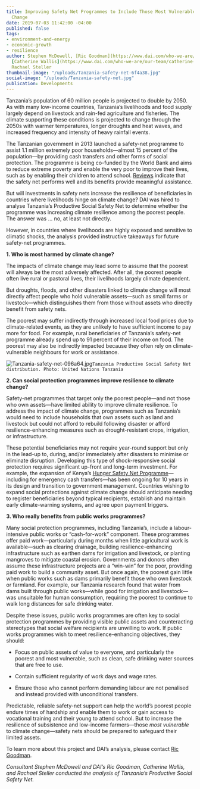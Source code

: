 ```yaml
---
title: Improving Safety Net Programmes to Include Those Most Vulnerable to Climate
  Change
date: 2019-07-03 11:42:00 -04:00
published: false
tags:
- environment-and-energy
- economic-growth
- resilience
author: Stephen McDowell, [Ric Goodman](https://www.dai.com/who-we-are/our-team/ric-goodman),
  [Catherine Wallis](https://www.dai.com/who-we-are/our-team/catherine-wallis), and
  Rachael Steller
thumbnail-image: "/uploads/Tanzania-safety-net-6f4a38.jpg"
social-image: "/uploads/Tanzania-safety-net.jpg"
publication: Developments
---
```


Tanzania’s population of 60 million people is projected to double by 2050. As with many low-income countries, Tanzania’s livelihoods and food supply largely depend on livestock and rain-fed agriculture and fisheries. The climate supporting these conditions is projected to change through the 2050s with warmer temperatures, longer droughts and heat waves, and increased frequency and intensity of heavy rainfall events.




The Tanzanian government in 2013 launched a safety-net programme to assist 1.1 million extremely poor households—almost 15 percent of the population—by providing cash transfers and other forms of social protection. The programme is being co-funded by the World Bank and aims to reduce extreme poverty and enable the very poor to improve their lives, such as by enabling their children to attend school. [Reviews](http://projects.worldbank.org/P124045/tanzania-third-social-action-fund-productive-safety-nets-program-tasaf-iii-psnp?lang=en&tab=results) indicate that the safety net performs well and its benefits provide meaningful assistance.

But will investments in safety nets increase the resilience of beneficiaries in countries where livelihoods hinge on climate change? DAI was hired to analyse Tanzania’s Productive Social Safety Net to determine whether the programme was increasing climate resilience among the poorest people. The answer was … no, at least not directly.
<script id="infogram_0_f1418726-280d-4713-b2e3-885d37de3e2a" title="Tanzania Climate Change" src="https://e.infogram.com/js/dist/embed.js?BTj" type="text/javascript"></script>
However, in countries where livelihoods are highly exposed and sensitive to climatic shocks, the analysis provided instructive takeaways for future safety-net programmes.

**1.	Who is most harmed by climate change?**

The impacts of climate change may lead some to assume that the poorest will always be the most adversely affected. After all, the poorest people often live rural or pastoral lives, their livelihoods largely climate dependent.

But droughts, floods, and other disasters linked to climate change will most directly affect people who hold vulnerable assets—such as small farms or livestock—which distinguishes them from those without assets who directly benefit from safety nets.

The poorest may suffer indirectly through increased local food prices due to climate-related events, as they are unlikely to have sufficient income to pay more for food. For example, rural beneficiaries of Tanzania’s safety-net programme already spend up to 91 percent of their income on food. The poorest may also be indirectly impacted because they often rely on climate-vulnerable neighbours for work or assistance.

![Tanzania-safety-net-096a64.jpg](/uploads/Tanzania-safety-net-096a64.jpg)`Tanzania Productive Social Safety Net distribution. Photo: United Nations Tanzania`  

**2.	Can social protection programmes improve resilience to climate change?**

Safety-net programmes that target only the poorest people—and not those who own assets—have limited ability to improve climate resilience. To address the impact of climate change, programmes such as Tanzania’s would need to include households that own assets such as land and livestock but could not afford to rebuild following disaster or afford resilience-enhancing measures such as drought-resistant crops, irrigation, or infrastructure.

These potential beneficiaries may not require year-round support but only in the lead-up to, during, and/or immediately after disasters to minimise or eliminate disruption. Developing this type of shock-responsive social protection requires significant up-front and long-term investment. For example, the expansion of Kenya’s [Hunger Safety Net Programme](https://www.dai.com/our-work/projects/kenya-hunger-safety-net-programme-phase-2-hsnp2)—including for emergency cash transfers—has been ongoing for 10 years in its design and transition to government management. Countries wishing to expand social protections against climate change should anticipate needing to register beneficiaries beyond typical recipients, establish and maintain early climate-warning systems, and agree upon payment triggers.

**3.	Who really benefits from public works programmes?**

Many social protection programmes, including Tanzania’s, include a labour-intensive public works or “cash-for-work” component. These programmes offer paid work—particularly during months when little agricultural work is available—such as clearing drainage, building resilience-enhancing infrastructure such as earthen dams for irrigation and livestock, or planting mangroves to mitigate coastal erosion.
Governments and donors often assume these infrastructure projects are a “win-win” for the poor, providing paid work to build a community asset. But once again, the poorest gain little when public works such as dams primarily benefit those who own livestock or farmland. For example, our Tanzania research found that water from dams built through public works—while good for irrigation and livestock—was unsuitable for human consumption, requiring the poorest to continue to walk long distances for safe drinking water.

Despite these issues, public works programmes are often key to social protection programmes by providing visible public assets and counteracting stereotypes that social welfare recipients are unwilling to work. If public works programmes wish to meet resilience-enhancing objectives, they should:

* Focus on public assets of value to everyone, and particularly the poorest and most vulnerable, such as clean, safe drinking water sources that are free to use.

* Contain sufficient regularity of work days and wage rates.

* Ensure those who cannot perform demanding labour are not penalised and instead provided with unconditional transfers.

Predictable, reliable safety-net support can help the world’s poorest people endure times of hardship and enable them to work or gain access to vocational training and their young to attend school. But to increase the resilience of subsistence and low-income farmers—those *most vulnerable* to climate change—safety nets should be prepared to safeguard their limited assets.

To learn more about this project and DAI’s analysis, please contact [Ric Goodman](https://www.dai.com/who-we-are/our-team/ric-goodman).

*Consultant Stephen McDowell and DAI’s Ric Goodman, Catherine Wallis, and Rachael Steller conducted the analysis of Tanzania’s Productive Social Safety Net.*
 